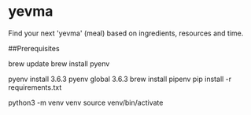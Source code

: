 # yevma
Find your next 'yevma' (meal) based on ingredients, resources and time.

##Prerequisites

brew update
brew install pyenv

pyenv install 3.6.3
pyenv global 3.6.3
brew install pipenv
pip install -r requirements.txt 

python3 -m venv venv
source venv/bin/activate
